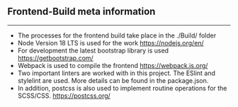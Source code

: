 ## Frontend-Build meta information
--------------------------
- The processes for the frontend build take place in the ./Build/ folder
- Node Version 18 LTS is used for the work https://nodejs.org/en/
- For development the latest bootstrap library is used https://getbootstrap.com/
- Webpack is used to compile the frontend https://webpack.js.org/
- Two important linters are worked with in this project. The ESlint and stylelint are used.
More details can be found in the package.json.
- In addition, postcss is also used to implement routine operations for the SCSS/CSS. https://postcss.org/
